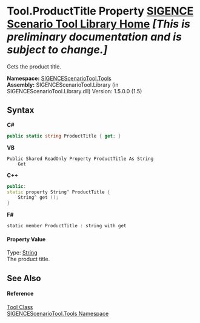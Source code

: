 # Tool.ProductTitle Property <a href="https://github.com/ObiWanLansi/SIGENCE-Scenario-Tool">SIGENCE Scenario Tool Library Home</a> _**\[This is preliminary documentation and is subject to change.\]**_

Gets the product title.

**Namespace:**&nbsp;<a href="ed07aae6-c2f9-b6d8-effe-51b38a92d007.md">SIGENCEScenarioTool.Tools</a><br />**Assembly:**&nbsp;SIGENCEScenarioTool.Library (in SIGENCEScenarioTool.Library.dll) Version: 1.5.0.0 (1.5)

## Syntax

**C#**<br />
``` C#
public static string ProductTitle { get; }
```

**VB**<br />
``` VB
Public Shared ReadOnly Property ProductTitle As String
	Get
```

**C++**<br />
``` C++
public:
static property String^ ProductTitle {
	String^ get ();
}
```

**F#**<br />
``` F#
static member ProductTitle : string with get

```


#### Property Value
Type: <a href="http://msdn2.microsoft.com/en-us/library/s1wwdcbf" target="_blank">String</a><br />The product title.

## See Also


#### Reference
<a href="0f11bed1-56db-bee7-ff5e-769b1bad5491.md">Tool Class</a><br /><a href="ed07aae6-c2f9-b6d8-effe-51b38a92d007.md">SIGENCEScenarioTool.Tools Namespace</a><br />
